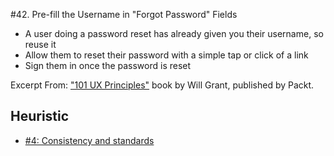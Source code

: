 #42. Pre-fill the Username in "Forgot Password" Fields
-  A user doing a password reset has already given you their username, so reuse it
-  Allow them to reset their password with a simple tap or click of a link
-  Sign them in once the password is reset

Excerpt From: ["101 UX Principles"](https://www.packtpub.com/web-development/101-ux-principles) book by Will Grant, published by Packt.

## Heuristic
- [#4: Consistency and standards](https://github.com/fullcircle23/fullcircle23.github.io/blob/master/2020/ui-ux/10-usability-heuristics-for-user-interface-design.md#4-consistency-and-standards-consistency)
